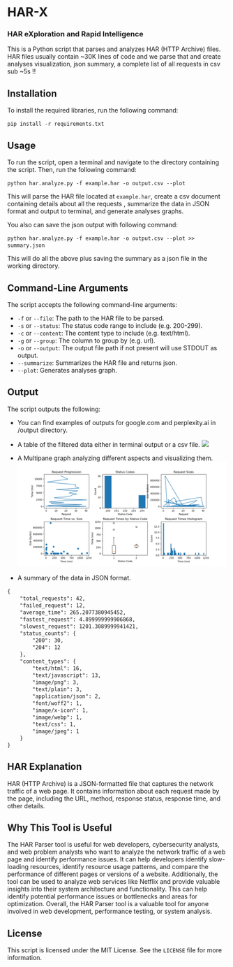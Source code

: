 # HAR-X
### HAR eXploration and Rapid Intelligence

This is a Python script that parses and analyzes HAR (HTTP Archive) files. HAR files usually contain  ~30K lines of code and we parse that and create analyses visualization, json summary, a complete list of all requests in csv sub ~5s !!

## Installation

To install the required libraries, run the following command:

```shell
pip install -r requirements.txt
```

## Usage

To run the script, open a terminal and navigate to the directory containing the script. Then, run the following command:

```shell
python har.analyze.py -f example.har -o output.csv --plot
```

This will parse the HAR file located at `example.har`, create a csv document containing details about all the requests ,
summarize the data in JSON format and output to terminal, and generate analyses graphs.

You also can save the json output with following command:

```shell
python har.analyze.py -f example.har -o output.csv --plot >> summary.json
```

This will do all the above plus saving the summary as a json file in the working directory.

## Command-Line Arguments

The script accepts the following command-line arguments:

- `-f` or `--file`: The path to the HAR file to be parsed.
- `-s` or `--status`: The status code range to include (e.g. 200-299).
- `-c` or `--content`: The content type to include (e.g. text/html).
- `-g` or `--group`: The column to group by (e.g. url).
- `-o` or `--output`: The output file path if not present will use STDOUT as output.
- `--summarize`: Summarizes the HAR file and returns json.
- `--plot`: Generates analyses graph.

## Output

The script outputs the following:

- You can find examples of outputs for google.com and perplexity.ai in /output directory.

- A table of the filtered data either in terminal output or a csv file.
![](output)

- A Multipane graph analyzing different aspects and visualizing them.
  ![](output/google.png)

- A summary of the data in JSON format.
```shell
{
    "total_requests": 42,
    "failed_request": 12,
    "average_time": 265.2077380945452,
    "fastest_request": 4.899999999906868,
    "slowest_request": 1201.3089999941421,
    "status_counts": {
        "200": 30,
        "204": 12
    },
    "content_types": {
        "text/html": 16,
        "text/javascript": 13,
        "image/png": 3,
        "text/plain": 3,
        "application/json": 2,
        "font/woff2": 1,
        "image/x-icon": 1,
        "image/webp": 1,
        "text/css": 1,
        "image/jpeg": 1
    }
}
```

## HAR Explanation

HAR (HTTP Archive) is a JSON-formatted file that captures the network traffic of a web page. It contains information about each request made by the page, including the URL, method, response status, response time, and other details. 

## Why This Tool is Useful

The HAR Parser tool is useful for web developers, cybersecurity analysts, and web problem analysts who want to analyze the network traffic of a web page and identify performance issues. It can help developers identify slow-loading resources, identify resource usage patterns, and compare the performance of different pages or versions of a website. Additionally, the tool can be used to analyze web services like Netflix and provide valuable insights into their system architecture and functionality. This can help identify potential performance issues or bottlenecks and areas for optimization. Overall, the HAR Parser tool is a valuable tool for anyone involved in web development, performance testing, or system analysis.



## License

This script is licensed under the MIT License. See the `LICENSE` file for more information.